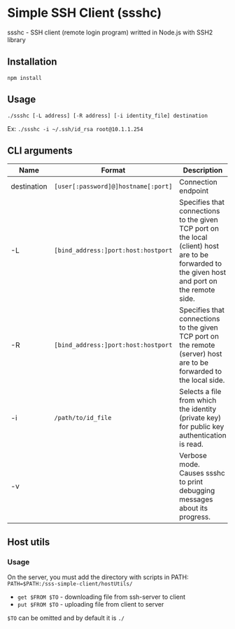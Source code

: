 # Simple SSH Client (ssshc)

ssshc - SSH client (remote login program) writted in Node.js with SSH2 library

## Installation

`npm install`

## Usage

`./ssshc [-L address] [-R address] [-i identity_file] destination`

Ex: `./ssshc -i ~/.ssh/id_rsa root@10.1.1.254`


## CLI arguments
Name | Format | Description
-----|--------|------------
destination|`[user[:password]@]hostname[:port]`|Connection endpoint
-L|`[bind_address:]port:host:hostport`|Specifies that connections to the given TCP port on the local (client) host are to be forwarded to the given host and port on the remote side.
-R|`[bind_address:]port:host:hostport`|Specifies that connections to the given TCP port on the remote (server) host are to be forwarded to the local side.
-i|`/path/to/id_file`|Selects a file from which the identity (private key) for public key authentication is read.
-v||Verbose mode. Causes ssshc to print debugging messages about its progress.  

## Host utils

### Usage

On the server, you must add the directory with scripts in PATH: `PATH=$PATH:/sss-simple-client/hostUtils/`

* `get $FROM $TO` - downloading file from ssh-server to client
* `put $FROM $TO` - uploading file from client to server

`$TO` can be omitted and by default it is `./`